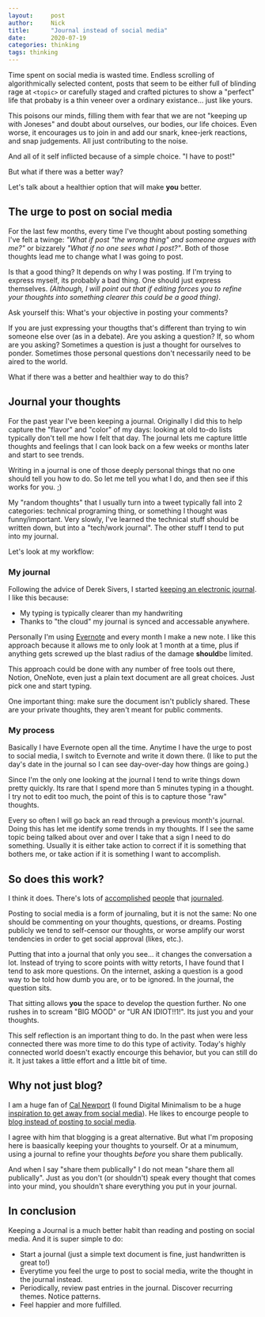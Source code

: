 ```yaml
---
layout:     post
author:     Nick
title:      "Journal instead of social media"
date:       2020-07-19
categories: thinking
tags: thinking
---
```


Time spent on social media is wasted time. Endless scrolling of algorithmically selected content, posts that seem to be either full of blinding rage at `<topic>` or carefully staged and crafted pictures to show a "perfect" life that probaby is a thin veneer over a ordinary existance... just like yours.

This poisons our minds, filling them with fear that we are not "keeping up with Joneses" and doubt about ourselves, our bodies, our life choices. Even worse, it encourages us to join in and add our snark, knee-jerk reactions, and snap judgements. All just contributing to the noise.

And all of it self inflicted because of  a simple choice. "I have to post!"

But what if there was a better way?

Let's talk about a healthier option that will make **you** better.

## The urge to post on social media
For the last few months, every time I've thought about posting something I've felt a twinge: *"What if post "the wrong thing" and someone argues with me?"* or bizzarely *"What if no one sees what I post?"*. Both of those thoughts lead me to change what I was going to post.

Is that a good thing? It depends on why I was posting. If I'm trying to express myself, its probably a bad thing. One should just express themselves. *(Although, I will point out that if editing forces you to refine your thoughts into something clearer this could be a good thing)*.

Ask yourself this: What's your objective in posting your comments?

If you are just expressing your thougths that's different than trying to win someone else over (as in a debate). Are you asking a question? If, so whom are you asking? Sometimes a question is just a thought for ourselves to ponder. Sometimes those personal questions don't necessarily need to be aired to the world.

What if there was a better and healthier way to do this?

## Journal your thoughts
For the past year I've been keeping a journal. Originally I did this to help capture the "flavor" and "color" of my days: looking at old to-do lists typically don't tell me how I felt that day. The journal lets me capture little thoughts and feelings that I can look back on a few weeks or months later and start to see trends.

Writing in a journal is one of those deeply personal things that no one should tell you how to do. So let me tell you what I do, and then see if this works for you. ;)

My "random thoughts" that I usually turn into a tweet typically fall into 2 categories: technical programing thing, or something I thought was funny/important. Very slowly, I've learned the technical stuff should be written down, but into a "tech/work journal". The other stuff I tend to put into my journal.

Let's look at my workflow:

### My journal
Following the advice of Derek Sivers, I started [keeping an electronic journal](https://sivers.org/dj). I like this because:

* My typing is typically clearer than my handwriting
* Thanks to "the cloud" my journal is synced and accessable anywhere.

Personally I'm using [Evernote](https://evernote.com) and every month I make a new note. I like this approach because it allows me to only look at 1 month at a time, plus if anything gets screwed up the blast radius of the damage **should**be limited.

This approach could be done with any number of free tools out there, Notion, OneNote, even just a plain text document are all great choices. Just pick one and start typing.

One important thing: make sure the document isn't publicly shared. These are your private thoughts, they aren't meant for public comments.

### My process
Basically I have Evernote open all the time. Anytime I have the urge to post to social media, I switch to Evernote and write it down there. (I like to put the day's date in the journal so I can see day-over-day how things are going.)

Since I'm the only one looking at the journal I tend to write things down pretty quickly. Its rare that I spend more than 5 minutes typing in a thought. I try not to edit too much, the point of this is to capture those "raw" thoughts.

Every so often I will go back an read through a previous month's journal. Doing this has let me identify some trends in my thoughts. If I see the same topic being talked about over and over I take that a sign I need to do something. Usually it is either take action to correct if it is something that bothers me, or take action if it is something I want to accomplish.

## So does this work?
I think it does. There's lots of [accomplished](https://amzn.to/2ZHS1h5) [people](https://www.theodorerooseveltcenter.org/Research/Digital-Library/Record.aspx?libID=o284449) that [journaled](https://amzn.to/3fIFiAh). 

Posting to social media is a form of journaling, but it is not the same: No one should be commenting on your thoughts, questions, or dreams. Posting publicly we tend to self-censor our thoughts, or worse amplify our worst tendencies in order to get social approval (likes, etc.).

Putting that into a journal that only you see... it changes the conversation a lot. Instead of trying to score points with witty retorts, I have found that I tend to ask more questions. On the internet, asking a question is a good way to be told how dumb you are, or to be ignored. In the journal, the question sits.

That sitting allows **you** the space to develop the question further. No one rushes in to scream "BIG MOOD" or "UR AN IDIOT!!1!". Its just you and your thoughts.

This self reflection is an important thing to do. In the past when were less connected there was more time to do this type of activity. Today's highly connected world doesn't exactly encourge this behavior, but you can still do it. It just takes a little effort and a little bit of time.

## Why not just blog?
I am a huge fan of [Cal Newport](https://www.calnewport.com/blog/) (I found Digital Minimalism to be a huge [inspiration to get away from social media](https://amzn.to/3ju7Xvs)). He likes to encourge people to [blog instead of posting to social media](https://youtube.com/watch?v=3E7hkPZ-HTk).

I agree with him that blogging is a great alternative. But what I'm proposing here is baasically keeping your thoughts to yourself. Or at a minumum, using a journal to refine your thoughts *before* you share them publically.

And when I say "share them publically" I do not mean "share them all publically". Just as you don't (or shouldn't) speak every thought that comes into your mind, you shouldn't share everything you put in your journal.

## In conclusion
Keeping a Journal is a much better habit than reading and posting on social media. And it is super simple to do:

* Start a journal (just a simple text document is fine, just handwritten is great to!)
* Everytime you feel the urge to post to social media, write the thought in the journal instead.
* Periodically, review past entries in the journal. Discover recurring themes. Notice patterns.
* Feel happier and more fulfilled.


